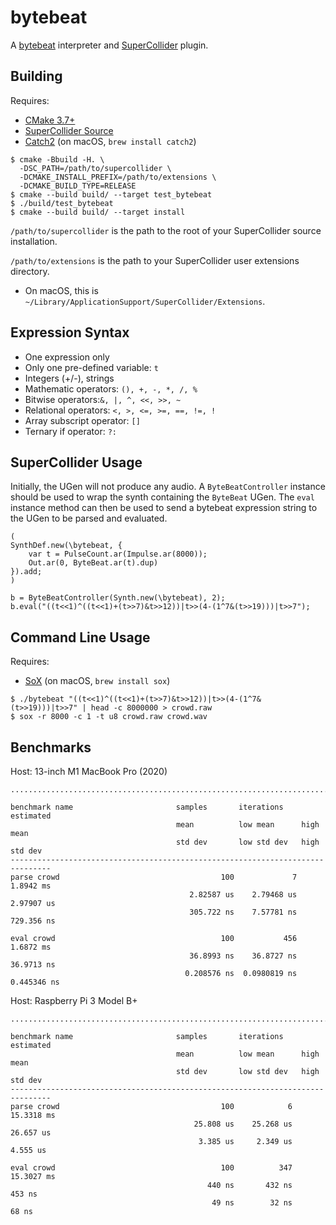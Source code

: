 # bytebeat

A [bytebeat](https://arxiv.org/abs/1112.1368) interpreter and [SuperCollider](https://supercollider.github.io) plugin.

## Building

Requires:

- [CMake 3.7+](https://cmake.org)
- [SuperCollider Source](https://github.com/supercollider/supercollider)
- [Catch2](https://github.com/catchorg/Catch2) (on macOS, `brew install catch2`)

```
$ cmake -Bbuild -H. \
  -DSC_PATH=/path/to/supercollider \
  -DCMAKE_INSTALL_PREFIX=/path/to/extensions \
  -DCMAKE_BUILD_TYPE=RELEASE
$ cmake --build build/ --target test_bytebeat
$ ./build/test_bytebeat
$ cmake --build build/ --target install
```

`/path/to/supercollider` is the path to the root of your SuperCollider source installation.

`/path/to/extensions` is the path to your SuperCollider user extensions directory.

- On macOS, this is `~/Library/ApplicationSupport/SuperCollider/Extensions`.

## Expression Syntax

- One expression only
- Only one pre-defined variable: `t`
- Integers (+/-), strings
- Mathematic operators: ​`(), +, -, *, /, %`
- Bitwise operators: ​`&, |, ^, <<, >>, ~`
- Relational operators: `<, >, <=, >=, ==, !=, !`
- Array subscript operator: `[]`
- Ternary if operator: `?:`

## SuperCollider Usage

Initially, the UGen will not produce any audio. A `ByteBeatController` instance
should be used to wrap the synth containing the `ByteBeat` UGen. The `eval`
instance method can then be used to send a bytebeat expression string to the
UGen to be parsed and evaluated.

```
(
SynthDef.new(\bytebeat, {
    var t = PulseCount.ar(Impulse.ar(8000));
    Out.ar(0, ByteBeat.ar(t).dup)
}).add;
)

b = ByteBeatController(Synth.new(\bytebeat), 2);
b.eval("((t<<1)^((t<<1)+(t>>7)&t>>12))|t>>(4-(1^7&(t>>19)))|t>>7");
```

## Command Line Usage

Requires:

- [SoX](http://sox.sourceforge.net) (on macOS, `brew install sox`)

```
$ ./bytebeat "((t<<1)^((t<<1)+(t>>7)&t>>12))|t>>(4-(1^7&(t>>19)))|t>>7" | head -c 8000000 > crowd.raw
$ sox -r 8000 -c 1 -t u8 crowd.raw crowd.wav
```

## Benchmarks

Host: 13-inch M1 MacBook Pro (2020)

```
...............................................................................

benchmark name                       samples       iterations    estimated
                                     mean          low mean      high mean
                                     std dev       low std dev   high std dev
-------------------------------------------------------------------------------
parse crowd                                    100             7     1.8942 ms
                                        2.82587 us    2.79468 us    2.97907 us
                                        305.722 ns    7.57781 ns    729.356 ns

eval crowd                                     100           456     1.6872 ms
                                        36.8993 ns    36.8727 ns    36.9713 ns
                                       0.208576 ns  0.0980819 ns   0.445346 ns
```

Host: Raspberry Pi 3 Model B+

```
...............................................................................

benchmark name                       samples       iterations    estimated
                                     mean          low mean      high mean
                                     std dev       low std dev   high std dev
-------------------------------------------------------------------------------
parse crowd                                    100            6   15.3318 ms
                                         25.808 us    25.268 us    26.657 us
                                          3.385 us     2.349 us     4.555 us

eval crowd                                     100          347   15.3027 ms
                                            440 ns       432 ns       453 ns
                                             49 ns        32 ns        68 ns
```
